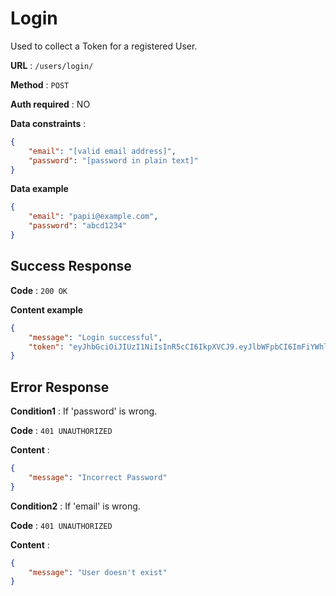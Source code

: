 # Login

Used to collect a Token for a registered User.

**URL** : `/users/login/`

**Method** : `POST`

**Auth required** : NO

**Data constraints** :

```json
{
    "email": "[valid email address]",
    "password": "[password in plain text]"
}
```

**Data example**

```json
{
    "email": "papii@example.com",
    "password": "abcd1234"
}
```

## Success Response

**Code** : `200 OK`

**Content example**

```json
{
    "message": "Login successful",
    "token": "eyJhbGciOiJIUzI1NiIsInR5cCI6IkpXVCJ9.eyJlbWFpbCI6ImFiYWhlcm5lc3RvMUBnbWFpbC5jb20iLCJ1c2VySWQiOiI2MDJkZWQ2ZmJlYzYwNTM1ZTk1MzFkNzQiLCJpYXQiOjE2MTM2NjA3MTgsImV4cCI6MTYxMzY2NDMxOH0.8P17-dzWiwTXIn8IKd1zKifJrwp-FZKC8DtX3tmSUHA"
}
```

## Error Response

**Condition1** : If 'password' is wrong.

**Code** : `401 UNAUTHORIZED`

**Content** :

```json
{
    "message": "Incorrect Password"
}
```

**Condition2** : If 'email' is wrong.

**Code** : `401 UNAUTHORIZED`

**Content** :

```json
{
    "message": "User doesn't exist"
}
```
